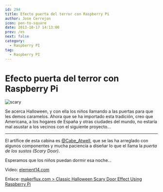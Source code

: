 ```yaml
---
id: 294
title: Efecto puerta del terror con Raspberry Pi
author: Jose Cerrejon
icon: pen-to-square
date: 2013-10-17 14:13:00
prev: /es
next: false
category:
  - Raspberry PI
tag:
  - Raspberry PI
---
```


# Efecto puerta del terror con Raspberry Pi

![scary](/images/2013/10/scary.jpg)

Se acerca Halloween, y con ella los niños llamando a las puertas para que les demos caramelos. Ahora que se ha importado esta tradición, creo que Americana, a los hogares de España y otras ciudades del mundo, no estaría mal asustar a los vecinos con el siguiente proyecto...

- - -
El artífice de esta cabina es [@Cabe_Atwell](http://twitter.com/Cabe_Atwell), que se las ha arreglado con algunos componentes y mucha paciencia a diseñar lo que el llama la *puerta de los sustos (Scary Door)*. 

Esperamos que los niños puedan dormir esa noche...

Video: [element14.com](http://www.element14.com/community/videos/9819)

Enlace: [makerflux.com > Classic Halloween Scary Door Effect Using Raspberry Pi](http://makerflux.com/projects/classic-halloween-scary-door-effect-using-raspberry-pi)